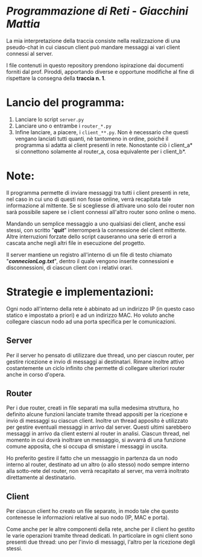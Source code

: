 
# *Programmazione di Reti* - *Giacchini Mattia*
La mia interpretazione della traccia consiste nella realizzazione di una pseudo-chat in cui ciascun client può mandare messaggi ai vari client connessi al server.

I file contenuti in questo repository prendono ispirazione dai documenti forniti dal prof. Piroddi, apportando diverse e opportune modifiche al fine di rispettare la consegna della **traccia n. 1**.

# Lancio del programma:

 1. Lanciare lo script `server.py`
 2. Lanciare uno o entrambe i `router_*.py`
 3. Infine lanciare, a piacere, i `client_**.py`. Non è necessario che questi vengano lanciati tutti quanti, nè tantomeno in ordine, poiché il programma si adatta ai client presenti in rete. Nonostante ciò i client_a* si connettono solamente al router_a, cosa equivalente per i client_b*.
 
# Note:
Il programma permette di inviare messaggi tra tutti i client presenti in rete, nel caso in cui uno di questi non fosse online, verrà recapitata tale informazione al mittente.
Se si scegliesse di attivare uno solo dei router non sarà possibile sapere se i client connessi all'altro router sono online o meno.

Mandando un semplice messaggio a uno qualsiasi dei client, anche essi stessi, con scritto "***quit***" interromperà la connessione del client mittente. Altre interruzioni forzate dello script causeranno una serie di errori a cascata anche negli altri file in esecuzione del progetto.

Il server mantiene un registro all'interno di un file di testo chiamato "***connecionLog.txt***", dentro il quale vengono inserite connessioni e disconnessioni, di ciascun client con i relativi orari.

# Strategie e implementazioni:
Ogni nodo all'interno della rete è abbinato ad un indirizzo IP (in questo caso statico e impostato a priori) e ad un indirizzo MAC. 
Ho voluto anche collegare ciascun nodo ad una porta specifica per le comunicazioni.

## Server
Per il server ho pensato di utilizzare due thread, uno per ciascun router, per gestire ricezione e invio di messaggi ai destinatari.
Rimane inoltre attivo costantemente un ciclo infinito che permette di collegare ulteriori router anche in corso d'opera.

## Router
Per i due router, creati in file separati ma sulla medesima struttura, ho definito alcune funzioni lanciate tramite thread appositi per la ricezione e invio di messaggi su ciascun client. Inoltre un thread apposito è utilizzato per gestire eventuali messaggi in arrivo dal server. Questi ultimi sarebbero messaggi in arrivo da client esterni al router in analisi.
Ciascun thread, nel momento in cui dovrà inoltrare un messaggio, si avvarrà di una funzione comune apposita, che si occupa di smistare i messaggi in uscita.

Ho preferito gestire il fatto che un messaggio in partenza da un nodo interno al router, destinato ad un altro (o allo stesso) nodo sempre interno alla sotto-rete del router, non verrà recapitato al server, ma verrà inoltrato direttamente al destinatario.

## Client
Per ciascun client ho creato un file separato, in modo tale che questo contenesse le informazioni relative al suo nodo (IP, MAC e porta).

Come anche per le altre componenti della rete, anche per il client ho gestito le varie operazioni tramite thread dedicati.
In particolare in ogni client sono presenti due thread: uno per l'invio di messaggi, l'altro per la ricezione degli stessi.

